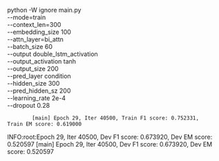 python  -W ignore main.py \
            --mode=train\
            --context_len=300\
            --embedding_size 100\
            --attn_layer=bi_attn\
            --batch_size 60\
                --output double_lstm_activation\
                --output_activation tanh\
            --output_size 200\
                --pred_layer condition\
            --hidden_size 300\
            --pred_hidden_sz 200\
            --learning_rate 2e-4\
            --dropout 0.28



            [main] Epoch 29, Iter 40500, Train F1 score: 0.752331,                            Train EM score: 0.619000
INFO:root:Epoch 29, Iter 40500, Dev F1 score: 0.673920,                            Dev EM score: 0.520597
[main] Epoch 29, Iter 40500, Dev F1 score: 0.673920,                            Dev EM score: 0.520597

